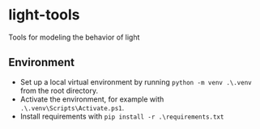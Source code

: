 # light-tools
Tools for modeling the behavior of light

## Environment
* Set up a local virtual environment by running `python -m venv .\.venv` from the root directory.
* Activate the environment, for example with `.\.venv\Scripts\Activate.ps1`.
* Install requirements with `pip install -r .\requirements.txt`